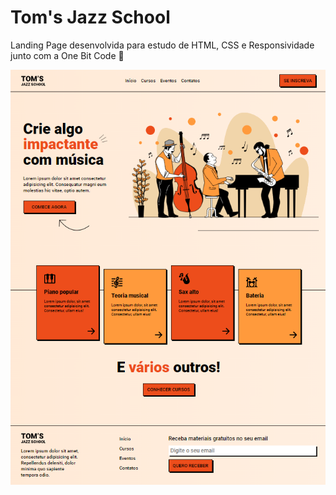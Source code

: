 ﻿<h1>Tom's Jazz School</h1>
<p>Landing Page desenvolvida para estudo de HTML, CSS e Responsividade junto com a One Bit Code 🤘</p>
<div align="center">
    <img src="landing-page.png" auth="preview-img">
<div>
